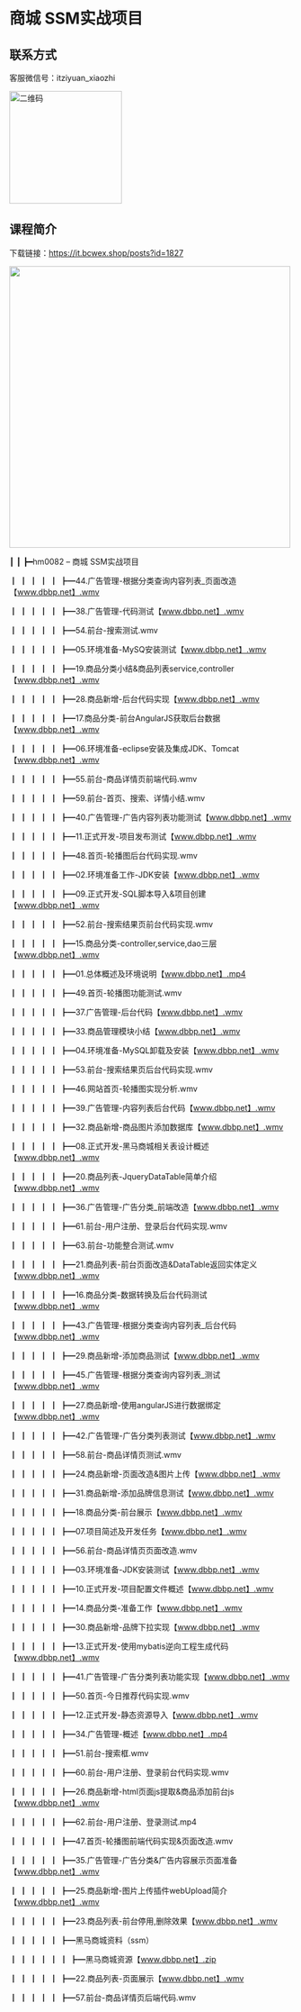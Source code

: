 # 商城 SSM实战项目

## 联系方式

客服微信号：itziyuan_xiaozhi

<img src="https://ziyuanyun.oss-cn-guangzhou.aliyuncs.com/common/20240614073449/666b82192834a.jpg" width="200" height="200" alt="二维码">

## 课程简介

下载链接：https://it.bcwex.shop/posts?id=1827

<img src="https://ziyuanyun.oss-cn-guangzhou.aliyuncs.com/yun/20240515183543/66448fff7a603.jpg" width="500" alt="">

  ┃ ┃ ┣━hm0082 &#8211; 商城 SSM实战项目

 ┃ ┃ ┃ ┃ ┃ ┣━44.广告管理-根据分类查询内容列表_页面改造【www.dbbp.net】.wmv

 ┃ ┃ ┃ ┃ ┃ ┣━38.广告管理-代码测试【www.dbbp.net】.wmv

 ┃ ┃ ┃ ┃ ┃ ┣━54.前台-搜索测试.wmv

 ┃ ┃ ┃ ┃ ┃ ┣━05.环境准备-MySQ安装测试【www.dbbp.net】.wmv

 ┃ ┃ ┃ ┃ ┃ ┣━19.商品分类小结&amp;商品列表service,controller【www.dbbp.net】.wmv

 ┃ ┃ ┃ ┃ ┃ ┣━28.商品新增-后台代码实现【www.dbbp.net】.wmv

 ┃ ┃ ┃ ┃ ┃ ┣━17.商品分类-前台AngularJS获取后台数据【www.dbbp.net】.wmv

 ┃ ┃ ┃ ┃ ┃ ┣━06.环境准备-eclipse安装及集成JDK、Tomcat【www.dbbp.net】.wmv

 ┃ ┃ ┃ ┃ ┃ ┣━55.前台-商品详情页前端代码.wmv

 ┃ ┃ ┃ ┃ ┃ ┣━59.前台-首页、搜索、详情小结.wmv

 ┃ ┃ ┃ ┃ ┃ ┣━40.广告管理-广告内容列表功能测试【www.dbbp.net】.wmv

 ┃ ┃ ┃ ┃ ┃ ┣━11.正式开发-项目发布测试【www.dbbp.net】.wmv

 ┃ ┃ ┃ ┃ ┃ ┣━48.首页-轮播图后台代码实现.wmv

 ┃ ┃ ┃ ┃ ┃ ┣━02.环境准备工作-JDK安装【www.dbbp.net】.wmv

 ┃ ┃ ┃ ┃ ┃ ┣━09.正式开发-SQL脚本导入&amp;项目创建【www.dbbp.net】.wmv

 ┃ ┃ ┃ ┃ ┃ ┣━52.前台-搜索结果页前台代码实现.wmv

 ┃ ┃ ┃ ┃ ┃ ┣━15.商品分类-controller,service,dao三层【www.dbbp.net】.wmv

 ┃ ┃ ┃ ┃ ┃ ┣━01.总体概述及环境说明【www.dbbp.net】.mp4

 ┃ ┃ ┃ ┃ ┃ ┣━49.首页-轮播图功能测试.wmv

 ┃ ┃ ┃ ┃ ┃ ┣━37.广告管理-后台代码【www.dbbp.net】.wmv

 ┃ ┃ ┃ ┃ ┃ ┣━33.商品管理模块小结【www.dbbp.net】.wmv

 ┃ ┃ ┃ ┃ ┃ ┣━04.环境准备-MySQL卸载及安装【www.dbbp.net】.wmv

 ┃ ┃ ┃ ┃ ┃ ┣━53.前台-搜索结果页后台代码实现.wmv

 ┃ ┃ ┃ ┃ ┃ ┣━46.网站首页-轮播图实现分析.wmv

 ┃ ┃ ┃ ┃ ┃ ┣━39.广告管理-内容列表后台代码【www.dbbp.net】.wmv

 ┃ ┃ ┃ ┃ ┃ ┣━32.商品新增-商品图片添加数据库【www.dbbp.net】.wmv

 ┃ ┃ ┃ ┃ ┃ ┣━08.正式开发-黑马商城相关表设计概述【www.dbbp.net】.wmv

 ┃ ┃ ┃ ┃ ┃ ┣━20.商品列表-JqueryDataTable简单介绍【www.dbbp.net】.wmv

 ┃ ┃ ┃ ┃ ┃ ┣━36.广告管理-广告分类_前端改造【www.dbbp.net】.wmv

 ┃ ┃ ┃ ┃ ┃ ┣━61.前台-用户注册、登录后台代码实现.wmv

 ┃ ┃ ┃ ┃ ┃ ┣━63.前台-功能整合测试.wmv

 ┃ ┃ ┃ ┃ ┃ ┣━21.商品列表-前台页面改造&amp;DataTable返回实体定义【www.dbbp.net】.wmv

 ┃ ┃ ┃ ┃ ┃ ┣━16.商品分类-数据转换及后台代码测试【www.dbbp.net】.wmv

 ┃ ┃ ┃ ┃ ┃ ┣━43.广告管理-根据分类查询内容列表_后台代码【www.dbbp.net】.wmv

 ┃ ┃ ┃ ┃ ┃ ┣━29.商品新增-添加商品测试【www.dbbp.net】.wmv

 ┃ ┃ ┃ ┃ ┃ ┣━45.广告管理-根据分类查询内容列表_测试【www.dbbp.net】.wmv

 ┃ ┃ ┃ ┃ ┃ ┣━27.商品新增-使用angularJS进行数据绑定【www.dbbp.net】.wmv

 ┃ ┃ ┃ ┃ ┃ ┣━42.广告管理-广告分类列表测试【www.dbbp.net】.wmv

 ┃ ┃ ┃ ┃ ┃ ┣━58.前台-商品详情页测试.wmv

 ┃ ┃ ┃ ┃ ┃ ┣━24.商品新增-页面改造&amp;图片上传【www.dbbp.net】.wmv

 ┃ ┃ ┃ ┃ ┃ ┣━31.商品新增-添加品牌信息测试【www.dbbp.net】.wmv

 ┃ ┃ ┃ ┃ ┃ ┣━18.商品分类-前台展示【www.dbbp.net】.wmv

 ┃ ┃ ┃ ┃ ┃ ┣━07.项目简述及开发任务【www.dbbp.net】.wmv

 ┃ ┃ ┃ ┃ ┃ ┣━56.前台-商品详情页页面改造.wmv

 ┃ ┃ ┃ ┃ ┃ ┣━03.环境准备-JDK安装测试【www.dbbp.net】.wmv

 ┃ ┃ ┃ ┃ ┃ ┣━10.正式开发-项目配置文件概述【www.dbbp.net】.wmv

 ┃ ┃ ┃ ┃ ┃ ┣━14.商品分类-准备工作【www.dbbp.net】.wmv

 ┃ ┃ ┃ ┃ ┃ ┣━30.商品新增-品牌下拉实现【www.dbbp.net】.wmv

 ┃ ┃ ┃ ┃ ┃ ┣━13.正式开发-使用mybatis逆向工程生成代码【www.dbbp.net】.wmv

 ┃ ┃ ┃ ┃ ┃ ┣━41.广告管理-广告分类列表功能实现【www.dbbp.net】.wmv

 ┃ ┃ ┃ ┃ ┃ ┣━50.首页-今日推荐代码实现.wmv

 ┃ ┃ ┃ ┃ ┃ ┣━12.正式开发-静态资源导入【www.dbbp.net】.wmv

 ┃ ┃ ┃ ┃ ┃ ┣━34.广告管理-概述【www.dbbp.net】.mp4

 ┃ ┃ ┃ ┃ ┃ ┣━51.前台-搜索框.wmv

 ┃ ┃ ┃ ┃ ┃ ┣━60.前台-用户注册、登录前台代码实现.wmv

 ┃ ┃ ┃ ┃ ┃ ┣━26.商品新增-html页面js提取&amp;商品添加前台js【www.dbbp.net】.wmv

 ┃ ┃ ┃ ┃ ┃ ┣━62.前台-用户注册、登录测试.mp4

 ┃ ┃ ┃ ┃ ┃ ┣━47.首页-轮播图前端代码实现&amp;页面改造.wmv

 ┃ ┃ ┃ ┃ ┃ ┣━35.广告管理-广告分类&amp;广告内容展示页面准备【www.dbbp.net】.wmv

 ┃ ┃ ┃ ┃ ┃ ┣━25.商品新增-图片上传插件webUpload简介【www.dbbp.net】.wmv

 ┃ ┃ ┃ ┃ ┃ ┣━23.商品列表-前台停用,删除效果【www.dbbp.net】.wmv

 ┃ ┃ ┃ ┃ ┃ ┣━黑马商城资料（ssm）

 ┃ ┃ ┃ ┃ ┃ ┃ ┣━黑马商城资源【www.dbbp.net】.zip

 ┃ ┃ ┃ ┃ ┃ ┣━22.商品列表-页面展示【www.dbbp.net】.wmv

 ┃ ┃ ┃ ┃ ┃ ┣━57.前台-商品详情页后端代码.wmv

  